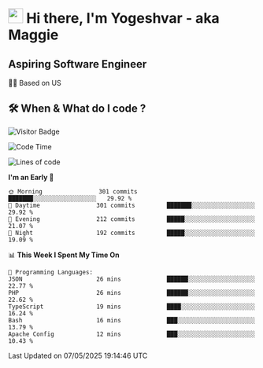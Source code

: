 <h1><img src="https://emojis.slackmojis.com/emojis/images/1531849430/4246/blob-sunglasses.gif?1531849430" width="30"/> Hi there, I'm Yogeshvar - aka Maggie</h1>

## Aspiring Software Engineer
🏂🏻  Based on US 

## 🛠 When & What do I code ?  

![Visitor Badge](https://visitor-badge.feriirawann.repl.co?username=yogeshvar&repo=yogeshvar&label=Visitors&style=plastic&color=%23457BFF&contentType=svg)

<!--START_SECTION:waka-->
![Code Time](http://img.shields.io/badge/Code%20Time-2%2C931%20hrs%2011%20mins-blue)

![Lines of code](https://img.shields.io/badge/From%20Hello%20World%20I%27ve%20Written-3.9%20million%20lines%20of%20code-blue)

**I'm an Early 🐤** 

```text
🌞 Morning                301 commits         ███████░░░░░░░░░░░░░░░░░░   29.92 % 
🌆 Daytime                301 commits         ███████░░░░░░░░░░░░░░░░░░   29.92 % 
🌃 Evening                212 commits         █████░░░░░░░░░░░░░░░░░░░░   21.07 % 
🌙 Night                  192 commits         █████░░░░░░░░░░░░░░░░░░░░   19.09 % 
```


📊 **This Week I Spent My Time On** 

```text
💬 Programming Languages: 
JSON                     26 mins             ██████░░░░░░░░░░░░░░░░░░░   22.77 % 
PHP                      26 mins             ██████░░░░░░░░░░░░░░░░░░░   22.62 % 
TypeScript               19 mins             ████░░░░░░░░░░░░░░░░░░░░░   16.24 % 
Bash                     16 mins             ███░░░░░░░░░░░░░░░░░░░░░░   13.79 % 
Apache Config            12 mins             ███░░░░░░░░░░░░░░░░░░░░░░   10.43 % 
```


 Last Updated on 07/05/2025 19:14:46 UTC
<!--END_SECTION:waka-->
